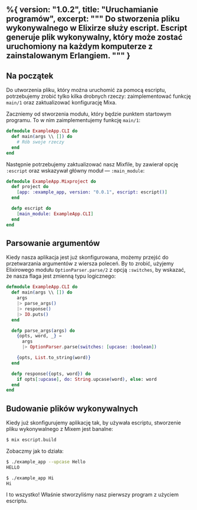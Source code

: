%{
  version: "1.0.2",
  title: "Uruchamianie programów",
  excerpt: """
  Do stworzenia pliku wykonywalnego w Elixirze służy escript.
  Escript generuje plik wykonywalny, który może zostać uruchomiony na każdym komputerze z zainstalowanym Erlangiem.
  """
}
---

## Na początek

Do utworzenia pliku, który można uruchomić za pomocą escriptu, potrzebujemy zrobić tylko kilka drobnych rzeczy: zaimplementować funkcję `main/1` oraz zaktualizować konfigurację Mixa.

Zaczniemy od stworzenia modułu, który będzie punktem startowym programu.
To w nim zaimplementujemy funkcję `main/1`:

```elixir
defmodule ExampleApp.CLI do
  def main(args \\ []) do
    # Rób swoje rzeczy
  end
end
```

Następnie potrzebujemy zaktualizować nasz Mixfile, by zawierał opcję `:escript` oraz wskazywał główny moduł — `:main_module`:

```elixir
defmodule ExampleApp.Mixproject do
  def project do
    [app: :example_app, version: "0.0.1", escript: escript()]
  end

  defp escript do
    [main_module: ExampleApp.CLI]
  end
end
```

## Parsowanie argumentów

Kiedy nasza aplikacja jest już skonfigurowana, możemy przejść do przetwarzania argumentów z wiersza poleceń.
By to zrobić, użyjemy Elixirowego modułu `OptionParser.parse/2` z opcją `:switches`, by wskazać, że nasza flaga jest zmienną typu logicznego:

```elixir
defmodule ExampleApp.CLI do
  def main(args \\ []) do
    args
    |> parse_args()
    |> response()
    |> IO.puts()
  end

  defp parse_args(args) do
    {opts, word, _} =
      args
      |> OptionParser.parse(switches: [upcase: :boolean])

    {opts, List.to_string(word)}
  end

  defp response({opts, word}) do
    if opts[:upcase], do: String.upcase(word), else: word
  end
end
```

## Budowanie plików wykonywalnych

Kiedy już skonfigurujemy aplikację tak, by używała escriptu, stworzenie pliku wykonywalnego z Mixem jest banalne:

```bash
$ mix escript.build
```

Zobaczmy jak to działa:

```bash
$ ./example_app --upcase Hello
HELLO

$ ./example_app Hi
Hi
```

I to wszystko!
Właśnie stworzyliśmy nasz pierwszy program z użyciem escriptu.
